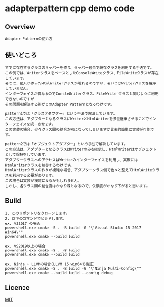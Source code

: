 # adapterpattern cpp demo code

## Overview

    Adapter Patternの使い方

## 使いどころ

    すでに存在するクラスのラッパーを作り、ラッパー経由で既存クラスを利用する手法です。  
    この例では、WriterクラスをベースとしたConsoleWriteクラス、FileWriteクラスが存在しています。  
    そこに、他人が作ったHtmlWriterクラスが現れるのですが、そいつはWriterクラスを継承していません。  
    インターフェイスが異なるのでConsleWriterクラス、FileWriterクラスと同じように利用できないのですが  
    その問題を解決する術がこのAdapter Patternとなるわけです。  

    pattern1では「クラスアダプター」という手法で解決しています。  
    この方法は、アダプターとなるクラスにWriterとHtmlWriterを多重継承させることでインターフェイスを統一させます。  
    この実装の場合、少々クラス間の結合が密になってしまいますが比較的簡単に実装が可能です。  

    pattern2では「オブジェクトアダプター」という手法で解決しています。  
    この方法は、アダプターとなるクラスはWriterのみを継承し、HtmlWriterはオブジェクトとして保持をしています。  
    アダプタークラスへのアクセスはWriterのインターフェイスを利用し、実際にはHtmlWriterクラスを制御するわけです。  
    HtmlWriterクラスの作りが複雑な場合、アダプタークラス側で色々と整えてHtmlWriteクラスを利用する必要があります。  
    この場合は実装が複雑になるかもしれません。  
    しかし、各クラス間の結合度はかなり疎となるので、依存度がかなり下がると思います。  

## Build

    1. このリポジトリをクローンします。  
    2. 以下のコマンドでビルドします。  
    ex. VS2017 の場合  
    powershell.exe cmake -S . -B build -G "\"Visual Studio 15 2017 Win64\""  
    powershell.exe cmake --build build  

    ex. VS2019以上の場合  
    powershell.exe cmake -S . -B build  
    powershell.exe cmake --build build  

    ex. Ninja + LLVMの場合(LLVM 15 win64で検証)  
    powershell.exe cmake -S . -B build -G "\"Ninja Multi-Config\""  
    powershell.exe cmake --build build --config debug

## Licence

[MIT](https://github.com/IwachanOrigin/adapter_cpp/blob/master/LICENSE)

